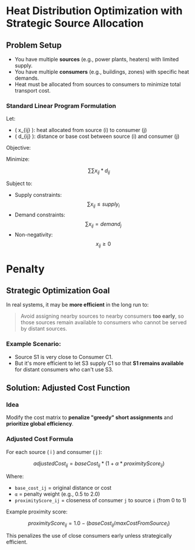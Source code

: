 # Heat Distribution Optimization with Strategic Source Allocation

##  Problem Setup

- You have multiple **sources** (e.g., power plants, heaters) with limited supply.
- You have multiple **consumers** (e.g., buildings, zones) with specific heat demands.
- Heat must be allocated from sources to consumers to minimize total transport cost.

###  Standard Linear Program Formulation

Let:
- \( x_{ij} \): heat allocated from source \(i\) to consumer \(j\)
- \( d_{ij} \): distance or base cost between source \(i\) and consumer \(j\)

Objective:

Minimize: 

$$
∑∑ x_{ij} * d_{ij}
$$

Subject to:
- Supply constraints: 
    $$ 
    ∑ x_{ij} ≤ supply_i
    $$
- Demand constraints: 
    $$ 
    ∑ x_{ij} = demand_j 
    $$
- Non-negativity: 
    $$ 
    x_{ij} ≥ 0 
    $$

# Penalty

## Strategic Optimization Goal

In real systems, it may be **more efficient** in the long run to:

> Avoid assigning nearby sources to nearby consumers **too early**, so those sources remain available to consumers who cannot be served by distant sources.

### Example Scenario:

- Source S1 is very close to Consumer C1.
- But it's more efficient to let S3 supply C1 so that **S1 remains available** for distant consumers who can't use S3.


## Solution: Adjusted Cost Function

### Idea

Modify the cost matrix to **penalize "greedy" short assignments** and **prioritize global efficiency**.

### Adjusted Cost Formula

For each source \( i \) and consumer \( j \):

$$
    adjustedCost_{ij} = baseCost_{ij} * (1 + α * proximityScore_{ij})
$$

Where:
- `base_cost_ij` = original distance or cost
- `α` = penalty weight (e.g., 0.5 to 2.0)
- `proximityScore_ij` = closeness of consumer `j` to source `i` (from 0 to 1)

Example proximity score:

$$
proximityScore_{ij} = 1.0 - (baseCost_{ij} / maxCostFromSource_i)
$$

This penalizes the use of close consumers early unless strategically efficient.